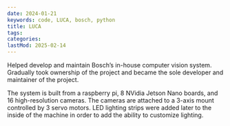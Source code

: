 ```yaml
---
date: 2024-01-21
keywords: code, LUCA, bosch, python
title: LUCA
tags:
categories:
lastMod: 2025-02-14
---
```

Helped develop and maintain Bosch’s in-house computer vision system. Gradually took ownership of the project and became the sole developer and maintainer of the project.

The system is built from a raspberry pi, 8 NVidia Jetson Nano boards, and 16 high-resolution cameras. The cameras are attached to a 3-axis mount controlled by 3 servo motors. LED lighting strips were added later to the inside of the machine in order to add the ability to customize lighting.

